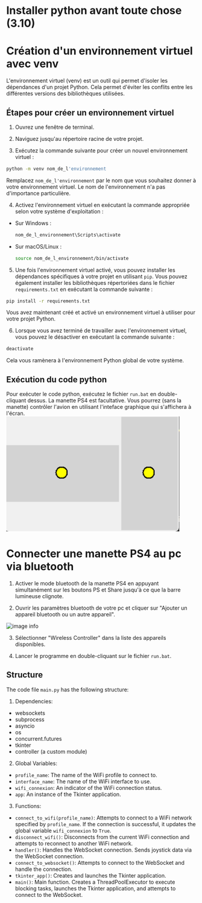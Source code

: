# Installer python avant toute chose	(3.10)

# Création d'un environnement virtuel avec venv

L'environnement virtuel (venv) est un outil qui permet d'isoler les dépendances d'un projet Python. Cela permet d'éviter les conflits entre les différentes versions des bibliothèques utilisées.

## Étapes pour créer un environnement virtuel

1. Ouvrez une fenêtre de terminal.

2. Naviguez jusqu'au répertoire racine de votre projet.

3. Exécutez la commande suivante pour créer un nouvel environnement virtuel :

  ```bash
  python -m venv nom_de_l'environnement
  ```

  Remplacez `nom_de_l'environnement` par le nom que vous souhaitez donner à votre environnement virtuel. Le nom de l'environnement n'a pas d'importance particulière.

4. Activez l'environnement virtuel en exécutant la commande appropriée selon votre système d'exploitation :

  - Sur Windows :

    ```bash
    nom_de_l_environnement\Scripts\activate
    ```

  - Sur macOS/Linux :

    ```bash
    source nom_de_l_environnement/bin/activate
    ```

5. Une fois l'environnement virtuel activé, vous pouvez installer les dépendances spécifiques à votre projet en utilisant `pip`. Vous pouvez également installer les bibliothèques répertoriées dans le fichier `requirements.txt` en exécutant la commande suivante :

  ```bash
  pip install -r requirements.txt
  ```

Vous avez maintenant créé et activé un environnement virtuel à utiliser pour votre projet Python.


6. Lorsque vous avez terminé de travailler avec l'environnement virtuel, vous pouvez le désactiver en exécutant la commande suivante :

  ```bash
  deactivate
  ```

  Cela vous ramènera à l'environnement Python global de votre système.


## Exécution du code python

Pour exécuter le code python, exécutez le fichier `run.bat` en double-cliquant dessus. La manette PS4 est facultative.
Vous pourrez (sans la manette) contrôler l'avion en utilisant l'inteface graphique qui s'affichera à l'écran.
![image info](./pictures/joystic.png)



# Connecter une manette PS4 au pc via bluetooth

1. Activer le mode bluetooth de la manette PS4 en appuyant simultanément sur les boutons PS et Share jusqu'à ce que la barre lumineuse clignote.


2. Ouvrir les paramètres bluetooth de votre pc et cliquer sur "Ajouter un appareil bluetooth ou un autre appareil".

![image info](./pictures/ps4.png)


3. Sélectionner "Wireless Controller" dans la liste des appareils disponibles.

4. Lancer le programme en double-cliquant sur le fichier `run.bat`.


## Structure

The code file `main.py` has the following structure:

1. Dependencies:
  - websockets
  - subprocess
  - asyncio
  - os
  - concurrent.futures
  - tkinter
  - controller (a custom module)

2. Global Variables:
  - `profile_name`: The name of the WiFi profile to connect to.
  - `interface_name`: The name of the WiFi interface to use.
  - `wifi_connexion`: An indicator of the WiFi connection status.
  - `app`: An instance of the Tkinter application.

3. Functions:
  - `connect_to_wifi(profile_name)`: Attempts to connect to a WiFi network specified by `profile_name`. If the connection is successful, it updates the global variable `wifi_connexion` to `True`.
  - `disconnect_wifi()`: Disconnects from the current WiFi connection and attempts to reconnect to another WiFi network.
  - `handler()`: Handles the WebSocket connection. Sends joystick data via the WebSocket connection.
  - `connect_to_websocket()`: Attempts to connect to the WebSocket and handle the connection.
  - `tkinter_app()`: Creates and launches the Tkinter application.
  - `main()`: Main function. Creates a ThreadPoolExecutor to execute blocking tasks, launches the Tkinter application, and attempts to connect to the WebSocket.


